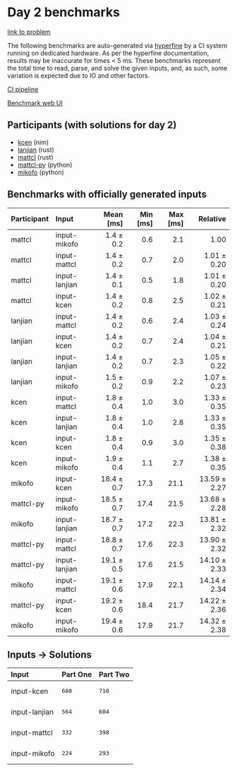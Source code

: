 # Day 2 benchmarks

[link to problem](https://adventofcode.com/2024/day/2)

The following benchmarks are auto-generated via
[hyperfine](https://github.com/sharkdp/hyperfine) by a CI system running on
dedicated hardware. As per the hyperfine documentation, results may be
inaccurate for times < 5 ms. These benchmarks represent the total time to read,
parse, and solve the given inputs, and, as such, some variation is expected due
to IO and other factors.

[CI pipeline](http://ci.papercode.net:8080/teams/main/pipelines/aoc2024)

[Benchmark web UI](https://aoc.ancalagon.black)


## Participants (with solutions for day 2)

- [kcen](https://github.com/kcen/aoc2024) (nim)
- [lanjian](https://github.com/lanjian/aoc-2024) (rust)
- [mattcl](https://github.com/mattcl/aoc2024) (rust)
- [mattcl-py](https://github.com/mattcl/aoc2024-py) (python)
- [mikofo](https://github.com/mikofo/aoc2024) (python)


## Benchmarks with officially generated inputs

| Participant | Input | Mean [ms] | Min [ms] | Max [ms] | Relative |
|:---|:---|---:|---:|---:|---:|
| mattcl | input-mikofo | 1.4 ± 0.2 | 0.6 | 2.1 | 1.00 |
| mattcl | input-mattcl | 1.4 ± 0.2 | 0.7 | 2.0 | 1.01 ± 0.20 |
| mattcl | input-lanjian | 1.4 ± 0.1 | 0.5 | 1.8 | 1.01 ± 0.20 |
| mattcl | input-kcen | 1.4 ± 0.2 | 0.8 | 2.5 | 1.02 ± 0.21 |
| lanjian | input-mattcl | 1.4 ± 0.2 | 0.6 | 2.4 | 1.03 ± 0.24 |
| lanjian | input-kcen | 1.4 ± 0.2 | 0.7 | 2.4 | 1.04 ± 0.21 |
| lanjian | input-lanjian | 1.4 ± 0.2 | 0.7 | 2.3 | 1.05 ± 0.22 |
| lanjian | input-mikofo | 1.5 ± 0.2 | 0.9 | 2.2 | 1.07 ± 0.23 |
| kcen | input-mattcl | 1.8 ± 0.4 | 1.0 | 3.0 | 1.33 ± 0.35 |
| kcen | input-lanjian | 1.8 ± 0.4 | 1.0 | 2.8 | 1.33 ± 0.35 |
| kcen | input-kcen | 1.8 ± 0.4 | 0.9 | 3.0 | 1.35 ± 0.38 |
| kcen | input-mikofo | 1.9 ± 0.4 | 1.1 | 2.7 | 1.38 ± 0.35 |
| mikofo | input-kcen | 18.4 ± 0.7 | 17.3 | 21.1 | 13.59 ± 2.27 |
| mattcl-py | input-mikofo | 18.5 ± 0.7 | 17.4 | 21.5 | 13.68 ± 2.28 |
| mikofo | input-lanjian | 18.7 ± 0.7 | 17.2 | 22.3 | 13.81 ± 2.32 |
| mattcl-py | input-mattcl | 18.8 ± 0.7 | 17.6 | 22.3 | 13.90 ± 2.32 |
| mattcl-py | input-lanjian | 19.1 ± 0.5 | 17.6 | 21.5 | 14.10 ± 2.33 |
| mikofo | input-mattcl | 19.1 ± 0.6 | 17.9 | 22.1 | 14.14 ± 2.34 |
| mattcl-py | input-kcen | 19.2 ± 0.6 | 18.4 | 21.7 | 14.22 ± 2.36 |
| mikofo | input-mikofo | 19.4 ± 0.6 | 17.9 | 21.7 | 14.32 ± 2.38 |


## Inputs -> Solutions

| Input | Part One | Part Two |
|:---|:---|:---|
|input-kcen|<pre>680</pre>|<pre>710</pre>|
|input-lanjian|<pre>564</pre>|<pre>604</pre>|
|input-mattcl|<pre>332</pre>|<pre>398</pre>|
|input-mikofo|<pre>224</pre>|<pre>293</pre>|